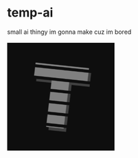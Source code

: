 <p allign="center">
  <h1>temp-ai</h1>
  <span>small ai thingy im gonna make cuz im bored</span>
  <br><br>
  <img src="https://github.com/ITemply/temp-ai/blob/main/static/images/telux.png" height="250px" width="250px">
</p>
